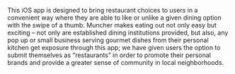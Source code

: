 This iOS app is designed to bring restaurant choices to users in a convenient way where they are able to like or unlike a given dining option with the swipe of a thumb. Muncher makes eating out not only easy but exciting – not only are established dining institutions provided, but also, any pop up or small business serving gourmet dishes from their personal kitchen get exposure through this app; we have given users the option to submit themselves as “restaurants” in order to promote their personal brands and provide a greater sense of community in local neighborhoods.
